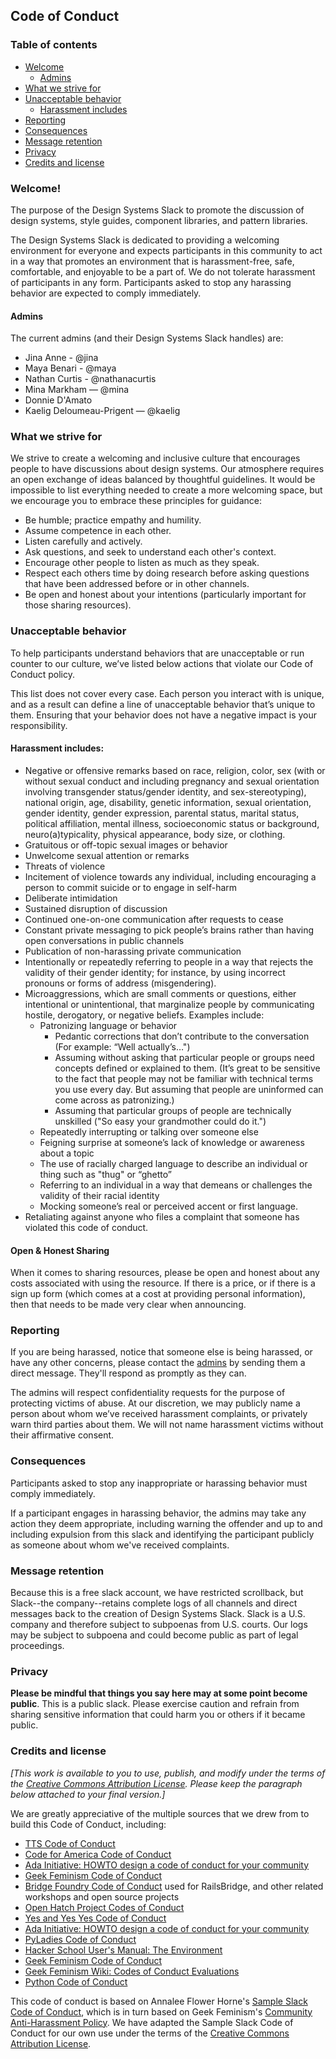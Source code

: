 ## Code of Conduct

### Table of contents

- [Welcome](#welcome)
  - [Admins](#admins)
- [What we strive for](#what-we-strive-for)
- [Unacceptable behavior](#unacceptable-behavior)
  - [Harassment includes](#harassment-includes)
- [Reporting](#reporting)
- [Consequences](#consequences)
- [Message retention](#message-retention)
- [Privacy](#privacy)
- [Credits and license](#credits-and-license)

### Welcome!

The purpose of the Design Systems Slack to promote the discussion of design
systems, style guides, component libraries, and pattern libraries.

The Design Systems Slack is dedicated to providing a welcoming environment for
everyone and expects participants in this community to act in a way that
promotes an environment that is harassment-free, safe, comfortable, and
enjoyable to be a part of. We do not tolerate harassment of participants in any
form. Participants asked to stop any harassing behavior are expected to comply
immediately.

#### Admins
The current admins (and their Design Systems Slack handles) are:

* Jina Anne - @jina
* Maya Benari - @maya
* Nathan Curtis - @nathanacurtis
* Mina Markham — @mina
* Donnie D'Amato
* Kaelig Deloumeau-Prigent — @kaelig


### What we strive for

We strive to create a welcoming and inclusive culture that encourages people to
have discussions about design systems. Our atmosphere requires an open exchange
of ideas balanced by thoughtful guidelines. It would be impossible to list
everything needed to create a more welcoming space, but we encourage you to
embrace these principles for guidance:

* Be humble; practice empathy and humility.
* Assume competence in each other.
* Listen carefully and actively.
* Ask questions, and seek to understand each other's context.
* Encourage other people to listen as much as they speak.
* Respect each others time by doing research before asking questions that have
  been addressed before or in other channels.
* Be open and honest about your intentions (particularly important for those
  sharing resources).

### Unacceptable behavior

To help participants understand behaviors that are unacceptable or run counter
to our culture, we’ve listed below actions that violate our Code of Conduct
policy.

This list does not cover every case. Each person you interact with is unique,
and as a result can define a line of unacceptable behavior that’s unique to
them. Ensuring that your behavior does not have a negative impact is your
responsibility.

#### Harassment includes:

* Negative or offensive remarks based on race, religion, color, sex (with or
without sexual conduct and including pregnancy and sexual orientation involving
transgender status/gender identity, and sex-stereotyping), national origin, age,
disability, genetic information, sexual orientation, gender identity, gender
expression, parental status, marital status, political affiliation, mental
illness, socioeconomic status or background, neuro(a)typicality, physical
appearance, body size, or clothing.
* Gratuitous or off-topic sexual images or behavior
* Unwelcome sexual attention or remarks
* Threats of violence
* Incitement of violence towards any individual, including encouraging a person
  to commit suicide or to engage in self-harm
* Deliberate intimidation
* Sustained disruption of discussion
* Continued one-on-one communication after requests to cease
* Constant private messaging to pick people’s brains rather than having open
  conversations in public channels
* Publication of non-harassing private communication
* Intentionally or repeatedly referring to people in a way that rejects the
  validity of their gender identity; for instance, by using incorrect pronouns
  or forms of address (misgendering).
* Microaggressions, which are small comments or questions, either intentional or
  unintentional, that marginalize people by communicating hostile, derogatory,
  or negative beliefs. Examples include:
  * Patronizing language or behavior
    * Pedantic corrections that don’t contribute to the conversation (For
      example: “Well actually’s…")
    * Assuming without asking that particular people or groups need concepts
      defined or explained to them. (It’s great to be sensitive to the fact that
      people may not be familiar with technical terms you use every day. But
      assuming that people are uninformed can come across as patronizing.)
    * Assuming that particular groups of people are technically unskilled ("So
      easy your grandmother could do it.")
  * Repeatedly interrupting or talking over someone else
  * Feigning surprise at someone’s lack of knowledge or awareness about a topic
  * The use of racially charged language to describe an individual or thing such
    as "thug" or “ghetto”
  * Referring to an individual in a way that demeans or challenges the validity
    of their racial identity
  * Mocking someone’s real or perceived accent or first language.
* Retaliating against anyone who files a complaint that someone has violated
  this code of conduct.

#### Open & Honest Sharing

When it comes to sharing resources, please be open and honest about any costs
associated with using the resource. If there is a price, or if there is a sign
up form (which comes at a cost at providing personal information), then that
needs to be made very clear when announcing.

### Reporting

If you are being harassed, notice that someone else is being harassed, or have
any other concerns, please contact the [admins](#admins) by sending them a
direct message. They'll respond as promptly as they can.

The admins will respect confidentiality requests for the purpose of protecting
victims of abuse. At our discretion, we may publicly name a person about whom
we’ve received harassment complaints, or privately warn third parties about
them. We will not name harassment victims without their affirmative consent.

### Consequences

Participants asked to stop any inappropriate or harassing behavior must comply
immediately.

If a participant engages in harassing behavior, the admins may take any action
they deem appropriate, including warning the offender and up to and including
expulsion from this slack and identifying the participant publicly as someone
about whom we've received complaints.

### Message retention

Because this is a free slack account, we have restricted scrollback, but
Slack--the company--retains complete logs of all channels and direct messages
back to the creation of Design Systems Slack. Slack is a U.S. company and
therefore subject to subpoenas from U.S. courts. Our logs may be subject to
subpoena and could become public as part of legal proceedings.

### Privacy

**Please be mindful that things you say here may at some point become public**.
This is a public slack. Please exercise caution and refrain from sharing
sensitive information that could harm you or others if it became public.

### Credits and license

_[This work is available to you to use, publish, and modify under the terms of
the [Creative Commons Attribution License](https://creativecommons.org/licenses/by/4.0/).
Please keep the paragraph below attached to your final version.]_

We are greatly appreciative of the multiple sources that we drew from to build
this Code of Conduct, including:

* [TTS Code of Conduct](https://github.com/18F/code-of-conduct)
* [Code for America Code of Conduct](https://github.com/codeforamerica/codeofconduct)
* [Ada Initiative: HOWTO design a code of conduct for your community](http://adainitiative.org/2014/02/howto-design-a-code-of-conduct-for-your-community/)
* [Geek Feminism Code of Conduct](http://geekfeminism.org/about/code-of-conduct/)
* [Bridge Foundry Code of Conduct](http://bridgefoundry.org/code-of-conduct/)
  used for RailsBridge, and other related workshops and open source projects
* [Open Hatch Project Codes of Conduct](https://openhatch.org/wiki/Project_codes_of_conduct)
* [Yes and Yes Yes Code of Conduct](http://yesandyesyes.com/code-of-conduct)
* [Ada Initiative: HOWTO design a code of conduct for your community](http://adainitiative.org/2014/02/howto-design-a-code-of-conduct-for-your-community/)
* [PyLadies Code of Conduct](http://www.pyladies.com/CodeOfConduct/)
* [Hacker School User's Manual: The Environment](https://www.hackerschool.com/manual#sec-environment)
* [Geek Feminism Code of Conduct](http://geekfeminism.org/about/code-of-conduct/)
* [Geek Feminism Wiki: Codes of Conduct Evaluations](http://geekfeminism.wikia.com/wiki/Code_of_conduct)
* [Python Code of Conduct](https://www.python.org/psf/codeofconduct/)

This code of conduct is based on Annalee Flower Horne's
[Sample Slack Code of Conduct](https://gist.github.com/annalee/2cddeff11357c3a8a613583ebca4dc17),
which is in turn based on Geek Feminism's
[Community Anti-Harassment Policy](http://geekfeminism.wikia.com/wiki/Community_anti-harassment/Policy).
We have adapted the Sample Slack Code of Conduct for our own use under the terms
of the
[Creative Commons Attribution License](https://creativecommons.org/licenses/by/4.0/).
